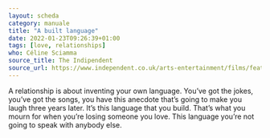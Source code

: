 ```yaml
---
layout: scheda
category: manuale
title: "A built language"
date: 2022-01-23T09:26:39+01:00
tags: [love, relationships]
who: Céline Sciamma
source_title: The Indipendent
source_url: https://www.independent.co.uk/arts-entertainment/films/features/celine-sciamma-interview-portrait-of-a-lady-on-fire-adele-haenel-tomboy-girlhood-a9365411.html
---
```


A relationship is about inventing your own language. You’ve got the jokes, you’ve got the songs, you have this anecdote that’s going to make you laugh three years later. It’s this language that you build. That’s what you mourn for when you’re losing someone you love. This language you’re not going to speak with anybody else.
